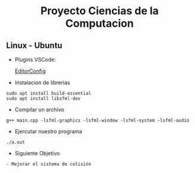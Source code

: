 # <center> Proyecto Ciencias de la Computacion</center>

## Linux - Ubuntu

- Plugins VSCode:

  [EditorConfig](https://marketplace.visualstudio.com/items?itemName=EditorConfig.EditorConfig)

- Instalacion de librerias

```
sudo apt install build-essential
sudo apt install libsfml-dev
```

- Compilar un archivo

```
g++ main.cpp -lsfml-graphics -lsfml-window -lsfml-system -lsfml-audio
```

- Ejercutar nuestro programa

```
./a.out
```

- Siguiente Objetivo

```
- Mejorar el sistema de colisión
```